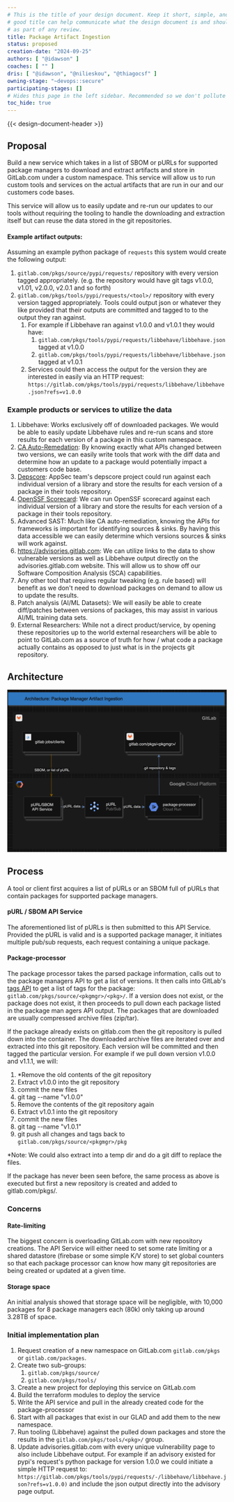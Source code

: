```yaml
---
# This is the title of your design document. Keep it short, simple, and descriptive. A
# good title can help communicate what the design document is and should be considered
# as part of any review.
title: Package Artifact Ingestion
status: proposed
creation-date: "2024-09-25"
authors: [ "@idawson" ]
coaches: [ "" ]
dris: [ "@idawson", "@nilieskou", "@thiagocsf" ]
owning-stage: "~devops::secure"
participating-stages: []
# Hides this page in the left sidebar. Recommended so we don't pollute it.
toc_hide: true
---
```


<!-- Design Doucments often contain forward-looking statements -->
<!-- vale gitlab.FutureTense = NO -->

<!-- This renders the design document header on the detail page, so don't remove it-->
{{< design-document-header >}}

<!--
Don't add a h1 headline. It'll be added automatically from the title front matter attribute.

For long pages, consider creating a table of contents.
-->

## Proposal

Build a new service which takes in a list of SBOM or pURLs for supported package managers to download and extract artifacts and store in GitLab.com under a custom namespace. This service will allow us to run custom tools and services on the actual artifacts that are run in our and our customers code bases. 

This service will allow us to easily update and re-run our updates to our tools without requiring the tooling to handle the downloading and extraction itself but can reuse the data stored in the git repositories.
#### Example artifact outputs:

Assuming an example python package of `requests` this system would create the following output:
1. `gitlab.com/pkgs/source/pypi/requests/` repository with every version tagged appropriately. (e.g. the repository would have git tags v1.0.0, v1.01, v2.0.0, v2.0.1 and so forth)
2. `gitlab.com/pkgs/tools/pypi/requests/<tool>/` repository with every version tagged appropriately. Tools could output json or whatever they like provided that their outputs are committed and tagged to to the output they ran against. 
	1. For example if Libbehave ran against v1.0.0 and v1.0.1 they would have:
		1. `gitlab.com/pkgs/tools/pypi/requests/libbehave/libbehave.json` tagged at v1.0.0
		2. `gitlab.com/pkgs/tools/pypi/requests/libbehave/libbehave.json` tagged at v1.0.1
	2. Services could then access the output for the version they are interested in easily via an HTTP request: `https://gitlab.com/pkgs/tools/pypi/requests/libbehave/libbehave.json?refs=v1.0.0`


### Example products or services to utilize the data

1. Libbehave: Works exclusively off of downloaded packages. We would be able to easily update Libbehave rules and re-run scans and store results for each version of a package in this custom namespace.
2. [CA Auto-Remedation](https://gitlab.com/groups/gitlab-org/-/epics/15114): By knowing exactly what APIs changed between two versions, we can easily write tools that work with the diff data and determine how an update to a package would potentially impact a customers code base.
3. [Depscore](https://gitlab.com/gitlab-com/gl-security/product-security/appsec/tooling/depscore): AppSec team's depscore project could run against each individual version of a library and store the results for each version of a package in their tools repository.
4. [OpenSSF Scorecard](https://github.com/ossf/scorecard): We can run OpenSSF scorecard against each individual version of a library and store the results for each version of a package in their tools repository.
5. Advanced SAST: Much like CA auto-remediation, knowing the APIs for frameworks is important for identifying sources & sinks. By having this data accessible we can easily determine which versions sources & sinks will work against. 
6. https://advisories.gitlab.com: We can utilize links to the data to show vulnerable versions as well as Libbehave output directly on the advisories.gitlab.com website. This will allow us to show off our Software Composition Analysis (SCA) capabilities.
7. Any other tool that requires regular tweaking (e.g. rule based) will benefit as we don't need to download packages on demand to allow us to update the results.
8. Patch analysis (AI/ML Datasets): We will easily be able to create diff/patches between versions of packages, this may assist in various AI/ML training data sets.
9. External Researchers: While not a direct product/service, by opening these repositories up to the world external researchers will be able to point to GitLab.com as a source of truth for how / what code a package actually contains as opposed to just what is in the projects git repository.

## Architecture

![ingestion architecture](img/ingestion_architecture.png)

## Process

A tool or client first acquires a list of pURLs or an SBOM full of pURLs that contain packages for supported package managers. 

#### pURL / SBOM API Service

The aforementioned list of pURLs is then submitted to this API Service. Provided the pURL is valid and is a supported package manager, it initiates multiple pub/sub requests, each request containing a unique package. 
#### Package-processor

The package processor takes the parsed package information, calls out to the package managers API to get a list of versions. It then calls into GitLab's [tags API](https://docs.gitlab.com/ee/api/tags.html) to get a list of tags for the package:  `gitlab.com/pkgs/source/<pkgmgr>/<pkg>/`. If a version does not exist, or the package does not exist, it then proceeds to pull down each package listed in the package man agers API output. The packages that are downloaded are usually compressed archive files (zip/tar). 

If the package already exists on gitlab.com then the git repository is pulled down into the container. The downloaded archive files are iterated over and extracted into this git repository. Each version will be committed and then tagged the particular version. For example if we pull down version v1.0.0 and v1.1.1, we will:
1. \*Remove the old contents of the git repository
1. Extract v1.0.0 into the git repository
1. commit the new files
1. git tag --name "v1.0.0"
1. Remove the contents of the git repository again
1. Extract v1.0.1 into the git repository
1. commit the new files
1. git tag --name "v1.0.1"
1. git push all changes and tags back to `gitlab.com/pkgs/source/<pkgmgr>/pkg`

\*Note: We could also extract into a temp dir and do a git diff to replace the files.

If the package has never been seen before, the same process as above is executed but first a new repository is created and added to gitlab.com/pkgs/.

### Concerns

#### Rate-limiting

The biggest concern is overloading GitLab.com with new repository creations. The API Service will either need to set some rate limiting or a shared datastore (firebase or some simple K/V store) to set global counters so that each package processor can know how many git repositories are being created or updated at a given time.

#### Storage space

An initial analysis showed that storage space will be negligible, with 10,000 packages for 8 package managers each (80k) only taking up around 3.28TB of space. 

### Initial implementation plan

1. Request creation of a new namespace on GitLab.com `gitlab.com/pkgs` or `gitlab.com/packages`.
2. Create two sub-groups:
	1. `gitlab.com/pkgs/source/`
	2. `gitlab.com/pkgs/tools/`
3. Create a new project for deploying this service on GitLab.com
4. Build the terraform modules to deploy the service
5. Write the API service and pull in the already created code for the package-processor
6. Start with all packages that exist in our GLAD and add them to the new namespace.
7. Run tooling (Libbehave) against the pulled down packages and store the results in the `gitlab.com/pkgs/tools/<pkg>/` group. 
8. Update advisories.gitlab.com with every unique vulnerability page to also include Libbehave output. For example if an advisory existed for pypi's request's python package for version 1.0.0 we could initiate a simple HTTP request to: `https://gitlab.com/pkgs/tools/pypi/requests/-/libbehave/libbehave.json?refs=v1.0.0)` and include the json output directly into the advisory page output.